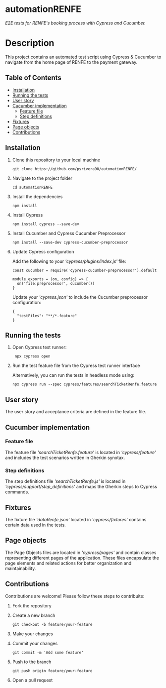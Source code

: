 # automationRENFE
_E2E tests for RENFE's booking process with Cypress and Cucumber._

# Description

This project contains an automated test script using Cypress & Cucumber to navigate from the home page of RENFE to the payment gateway.

## Table of Contents

- [Installation](#installation)
- [Running the tests](#running-the-tests)
- [User story](#user-story)
- [Cucumber implementation](#cucumber-implementation)
  - [Feature file](#feature-file)
  - [Step definitions](#step-definitions)
- [Fixtures](#fixtures)
- [Page objects](#page-objects)
- [Contributions](#contributions)

## Installation

1. Clone this repository to your local machine
   
       git clone https://github.com/psrivera90/automationRENFE/

2. Navigate to the project folder
   
       cd automationRENFE

3. Install the dependencies
   
       npm install

4. Install Cypress
   
       npm install cypress --save-dev

5. Install Cucumber and Cypress Cucumber Preprocessor
    
       npm install --save-dev cypress-cucumber-preprocessor

6. Update Cypress configuration
   
   Add the following to your _'cypress/plugins/index.js'_ file:

       const cucumber = require('cypress-cucumber-preprocessor').default
   
       module.exports = (on, config) => {
         on('file:preprocessor', cucumber())
       }
   
   Update your _'cypress.json'_ to include the Cucumber preprocessor configuration:

       {
         "testFiles": "**/*.feature"
       }

## Running the tests

1. Open Cypress test runner:

        npx cypress open

2. Run the test feature file from the Cypress test runner interface

    Alternatively, you can run the tests in headless mode using:

       npx cypress run --spec cypress/features/searchTicketRenfe.feature

## User story

The user story and acceptance criteria are defined in the feature file.

## Cucumber implementation

### Feature file

The feature file _'searchTicketRenfe.feature'_ is located in _'cypress/feature'_ and includes the test scenarios written in Gherkin synxtax.

### Step definitions

The step definitions file _'searchTicketRenfe.js'_ is located in _'cypress/support/step_definitions'_ and maps the Gherkin steps to Cypress commands.

## Fixtures

The fixture file _'dataRenfe.json'_ located in _'cypress/fixtures'_ contains certain data used in the tests.

## Page objects

The Page Objects files are located in _'cypress/pages'_ and contain classes representing different pages of the application. These files encapsulate the page elements and related actions for better organization and maintainability.

## Contributions

Contributions are welcome! Please follow these steps to contribuite:

  1. Fork the repository
  2. Create a new branch
     
         git checkout -b feature/your-feature

  3. Make your changes
  4. Commit your changes

         git commit -m 'Add some feature'

  5. Push to the branch

         git push origin feature/your-feature

  6. Open a pull request
